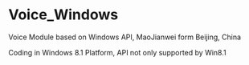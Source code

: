 # Voice_Windows
Voice Module based on Windows API, MaoJianwei form Beijing, China

Coding in Windows 8.1 Platform, API not only supported by Win8.1
